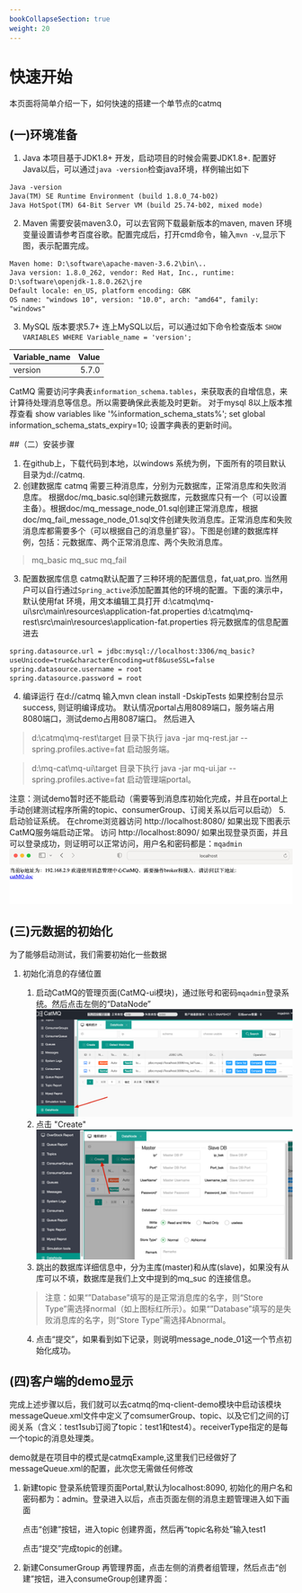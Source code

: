 ```yaml
---
bookCollapseSection: true
weight: 20
---
```

# 快速开始

本页面将简单介绍一下，如何快速的搭建一个单节点的catmq

## (一)环境准备

1. Java
   本项目基于JDK1.8+ 开发，启动项目的时候会需要JDK1.8+. 配置好Java以后，可以通过`java -version`检查java环境，样例输出如下

```shell
Java -version
Java(TM) SE Runtime Environment (build 1.8.0_74-b02)
Java HotSpot(TM) 64-Bit Server VM (build 25.74-b02, mixed mode)
```

2. Maven
   需要安装maven3.0，可以去官网下载最新版本的maven, maven 环境变量设置请参考百度谷歌。配置完成后，打开cmd命令，输入`mvn -v`,显示下图，表示配置完成。

```shell
Maven home: D:\software\apache-maven-3.6.2\bin\..
Java version: 1.8.0_262, vendor: Red Hat, Inc., runtime: D:\software\openjdk-1.8.0.262\jre
Default locale: en_US, platform encoding: GBK
OS name: "windows 10", version: "10.0", arch: "amd64", family: "windows"

```

3. MySQL
   版本要求5.7+
   连上MySQL以后，可以通过如下命令检查版本
   `SHOW VARIABLES WHERE Variable_name = 'version';`


| Variable_name | Value |
| :------------ | ----: |
| version       | 5.7.0 |

CatMQ 需要访问字典表`information_schema.tables`，来获取表的自增信息，来计算待处理消息等信息。所以需要确保此表能及时更新。 对于mysql 8以上版本推荐查看 show variables like '%information_schema_stats%'; set global information_schema_stats_expiry=10; 设置字典表的更新时间。

##（二）安装步骤

1. 在github上，下载代码到本地，以windows 系统为例，下面所有的项目默认目录为d://catmq.
2. 创建数据库
   catmq 需要三种消息库，分别为元数据库，正常消息库和失败消息库。
   根据doc/mq_basic.sql创建元数据库，元数据库只有一个（可以设置主备）。根据doc/mq_message_node_01.sql创建正常消息库，根据doc/mq_fail_message_node_01.sql文件创建失败消息库。正常消息库和失败消息库都需要多个（可以根据自己的消息量扩容）。下图是创建的数据库样例，包括：元数据库、两个正常消息库、两个失败消息库。

> mq_basic
> mq_suc
> mq_fail

3. 配置数据库信息
   catmq默认配置了三种环境的配置信息，fat,uat,pro. 当然用户可以自行通过`Spring_active`添加配置其他的环境的配置。下面的演示中，默认使用fat 环境，用文本编辑工具打开
   d:\catmq\mq-ui\src\main\resources\application-fat.properties
   d:\catmq\mq-rest\src\main\resources\application-fat.properties
   将元数据库的信息配置进去

```SHELL
spring.datasource.url = jdbc:mysql://localhost:3306/mq_basic?useUnicode=true&characterEncoding=utf8&useSSL=false
spring.datasource.username = root
spring.datasource.password = root
```

4. 编译运行
   在d://catmq 输入mvn clean install -DskipTests
   如果控制台显示success, 则证明编译成功。
   默认情况portal占用8089端口，服务端占用8080端口，测试demo占用8087端口。
   然后进入

> d:\catmq\mq-rest\target 目录下执行 java  -jar mq-rest.jar --spring.profiles.active=fat 启动服务端。

> d:\mq-cat\mq-ui\target 目录下执行 java  -jar mq-ui.jar --spring.profiles.active=fat 启动管理端portal。

注意：测试demo暂时还不能启动（需要等到消息库初始化完成，并且在portal上手动创建测试程序所需的topic、consumerGroup、订阅关系以后可以启动）
5. 启动验证系统。
在chrome浏览器访问 http://localhost:8080/ 如果出现下图表示CatMQ服务端启动正常。
访问 http://localhost:8090/ 如果出现登录页面，并且可以登录成功，则证明可以正常访问，用户名和密码都是：`mqadmin`
![img.png](../../../pic/quickstartborke.png)
## (三)元数据的初始化

为了能够启动测试，我们需要初始化一些数据

1. 初始化消息的存储位置

   1. 启动CatMQ的管理页面(CatMQ-ui模块)，通过账号和密码`mqadmin`登录系统。然后点击左侧的“DataNode”
     ![img.png](../../../pic/datanodedetail.png)
   2. 点击 "Create"
     ![img.png](../../../pic/datanodecreate.png)
   3. 跳出的数据库详细信息中，分为主库(master)和从库(slave)，如果没有从库可以不填，数据库是我们上文中提到的mq_suc 的连接信息。

   > 注意：如果“”Database”填写的是正常消息库的名字，则“Store Type”需选择normal（如上图标红所示）。如果“”Database”填写的是失败消息库的名字，则“Store Type”需选择Abnormal。
   >

   4. 点击“提交”，如果看到如下记录，则说明message_node_01这一个节点初始化成功。

## (四)客户端的demo显示

完成上述步骤以后，我们就可以去catmq的mq-client-demo模块中启动该模块
messageQueue.xml文件中定义了comsumerGroup、topic、以及它们之间的订阅关系（含义：test1sub订阅了topic：test1和test4）。receiverType指定的是每一个topic的消息处理类。

demo就是在项目中的模式是catmqExample,这里我们已经做好了messageQueue.xml的配置，此次您无需做任何修改

1. 新建topic
   登录系统管理页面Portal,默认为localhost:8090, 初始化的用户名和密码都为：admin。登录进入以后，点击页面左侧的消息主题管理进入如下画面

   点击“创建”按钮，进入topic 创建界面，然后再“topic名称处”输入test1

   点击“提交”完成topic的创建。
2. 新建ConsumerGroup
   再管理界面，点击左侧的消费者组管理，然后点击“创建”按钮，进入consumeGroup创建界面：
